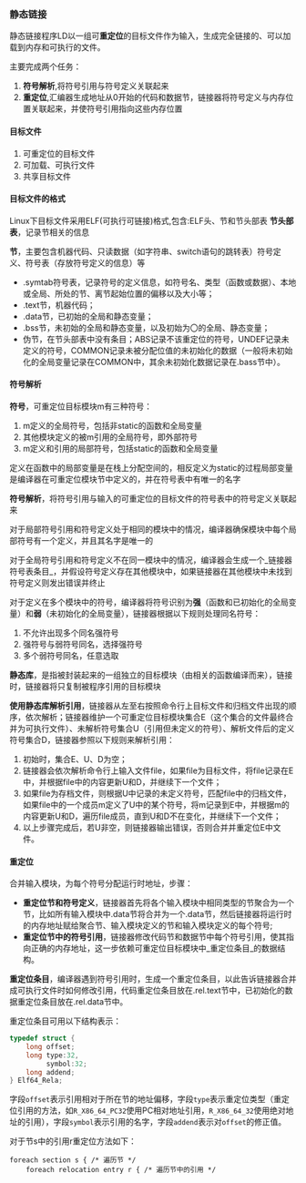### 静态链接
静态链接程序LD以一组可**重定位**的目标文件作为输入，生成完全链接的、可以加载到内存和可执行的文件。

主要完成两个任务：
1. **符号解析**,将符号引用与符号定义关联起来
2. **重定位**,汇编器生成地址从0开始的代码和数据节，链接器将符号定义与内存位置关联起来，并使符号引用指向这些内存位置
#### 目标文件
1. 可重定位的目标文件
2. 可加载、可执行文件
3. 共享目标文件
#### 目标文件的格式
Linux下目标文件采用ELF(可执行可链接)格式,包含:ELF头、节和节头部表
**节头部表**，记录节相关的信息

**节**，主要包含机器代码、只读数据（如字符串、switch语句的跳转表）符号定义、符号表（存放符号定义的信息）等

- .symtab符号表，记录符号的定义信息，如符号名、类型（函数或数据）、本地或全局、所处的节、离节起始位置的偏移以及大小等；
- .text节，机器代码；
- .data节，已初始的全局和静态变量；
- .bss节，未初始的全局和静态变量，以及初始为〇的全局、静态变量；
- 伪节，在节头部表中没有条目；ABS记录不该重定位的符号，UNDEF记录未定义的符号，COMMON记录未被分配位值的未初始化的数据（一般将未初始化的全局变量记录在COMMON中，其余未初始化数据记录在.bass节中）。
#### 符号解析
**符号**，可重定位目标模块m有三种符号：
1. m定义的全局符号，包括非static的函数和全局变量
2. 其他模块定义的被m引用的全局符号，即外部符号
3. m定义和引用的局部符号，包括static的函数和全局变量

定义在函数中的局部变量是在栈上分配空间的，相反定义为static的过程局部变量是编译器在可重定位模块节中定义的，并在符号表中有唯一的名字

**符号解析**，将符号引用与输入的可重定位的目标文件的符号表中的符号定义关联起来

对于局部符号引用和符号定义处于相同的模块中的情况，编译器确保模块中每个局部符号有一个定义，并且其名字是唯一的

对于全局符号引用和符号定义不在同一模块中的情况，编译器会生成一个_链接器符号表条目_，并假设符号定义存在其他模块中，如果链接器在其他模块中未找到符号定义则发出错误并终止

对于定义在多个模块中的符号，编译器将符号识别为**强**（函数和已初始化的全局变量）和**弱**（未初始化的全局变量），链接器根据以下规则处理同名符号：
1. 不允许出现多个同名强符号
2. 强符号与弱符号同名，选择强符号
3. 多个弱符号同名，任意选取

**静态库**，是指被封装起来的一组独立的目标模块（由相关的函数编译而来），链接时，链接器将只复制被程序引用的目标模块

**使用静态库解析引用**，链接器从左至右按照命令行上目标文件和归档文件出现的顺序，依次解析；链接器维护一个可重定位目标模块集合E（这个集合的文件最终合并为可执行文件）、未解析符号集合U（引用但未定义的符号）、解析文件后的定义符号集合D，链接器参照以下规则来解析引用：
1. 初始时，集合E、U、D为空；
2. 链接器会依次解析命令行上输入文件file，如果file为目标文件，将file记录在E中，并根据file中的内容更新U和D，并继续下一个文件；
3. 如果file为存档文件，则根据U中记录的未定义符号，匹配file中的归档文件，如果file中的一个成员m定义了U中的某个符号，将m记录到E中，并根据m的内容更新U和D，遍历file成员，直到U和D不在变化，并继续下一个文件；
4. 以上步骤完成后，若U非空，则链接器输出错误，否则合并并重定位E中文件。
#### 重定位
合并输入模块，为每个符号分配运行时地址，步骤：
- **重定位节和符号定义**，链接器首先将各个输入模块中相同类型的节聚合为一个节，比如所有输入模块中.data节将合并为一个.data节，然后链接器将运行时的内存地址赋给聚合节、输入模块定义的节和输入模块定义的每个符号;
- **重定位节中的符号引用**，链接器修改代码节和数据节中每个符号引用，使其指向正确的内存地址，这一步依赖可重定位目标模块中_重定位条目_的数据结构。

**重定位条目**，编译器遇到符号引用时，生成一个重定位条目，以此告诉链接器合并成可执行文件时如何修改引用，代码重定位条目放在.rel.text节中，已初始化的数据重定位条目放在.rel.data节中。

重定位条目可用以下结构表示：
```c
typedef struct {
    long offset;
    long type:32,
         symbol:32;
    long addend;
} Elf64_Rela;
```
字段`offset`表示引用相对于所在节的地址偏移，字段`type`表示重定位类型（重定位引用的方法，如`R_X86_64_PC32`使用PC相对地址引用，`R_X86_64_32`使用绝对地址的引用），字段`symbol`表示引用的名字，字段`addend`表示对`offset`的修正值。

对于节s中的引用r重定位方法如下：
```
foreach section s { /* 遍历节 */
    foreach relocation entry r { /* 遍历节中的引用 */
```
